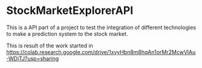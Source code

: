 # StockMarketExplorerAPI

This is a API part of a project to test the integration of different technologies to make a prediction system to the stock market.

This is result of the work started in https://colab.research.google.com/drive/1xvyHbn8m8hqAn1orMr2McwVlAu-WDiTJ?usp=sharing
